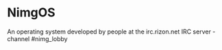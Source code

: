 # NimgOS
An operating system developed by people at the irc.rizon.net IRC server - channel #nimg_lobby
